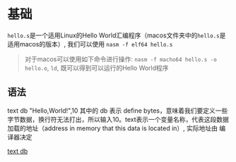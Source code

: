 # 基础

`hello.s`是一个适用Linux的Hello World汇编程序（macos文件夹中的`hello.s`是适用macos的版本）, 我们可以使用 `nasm -f elf64 hello.s `

> 对于macos可以使用如下命令进行操作: `nasm -f macho64 hello.s -o hello.o`, `ld`, 既可以得到可以运行的Hello World程序

## 语法

text db "Hello,World!",10  其中的 db 表示 define bytes，意味着我们要定义一些字节数据，换行符无法打出，所以输入10。text表示一个变量名称，代表这段数据加载的地址（address in memory that this data is located in）, 实际地址由 编译器决定

[text db](img/1.png)

